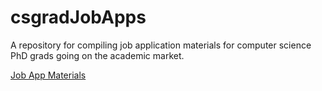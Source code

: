 # csgradJobApps
A repository for compiling job application materials for computer science PhD grads going on the academic market.

[Job App Materials](http://denaeford.me/JobAppMaterials/)
